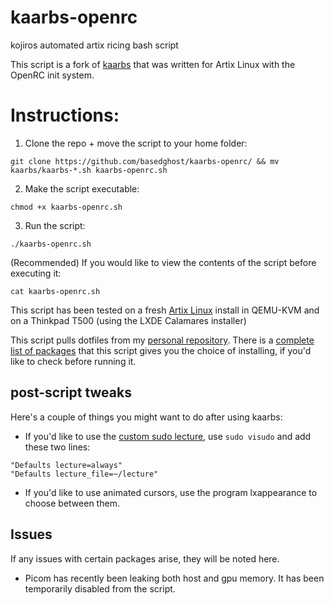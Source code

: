 # kaarbs-openrc
kojiros automated artix ricing bash script

This script is a fork of [kaarbs](https://github.com/basedghost/kaarbs) that was written for Artix Linux with the OpenRC init system.

# Instructions:
1. Clone the repo + move the script to your home folder:
```
git clone https://github.com/basedghost/kaarbs-openrc/ && mv kaarbs/kaarbs-*.sh kaarbs-openrc.sh
```
2. Make the script executable:
```
chmod +x kaarbs-openrc.sh
```
3. Run the script:
```
./kaarbs-openrc.sh
```
(Recommended) If you would like to view the contents of the script before executing it:
```
cat kaarbs-openrc.sh
```

This script has been tested on a fresh [Artix Linux](https://artixlinux.org/download.php) install in QEMU-KVM and on a Thinkpad T500 (using the LXDE Calamares installer)

This script pulls dotfiles from my [personal repository](https://github.com/basedghost/dotfiles/).
There is a [complete list of packages](PACKAGES.md) that this script gives you the choice of installing, if you'd like to check before running it.

## post-script tweaks

Here's a couple of things you might want to do after using kaarbs:
- If you'd like to use the [custom sudo lecture](https://github.com/basedghost/dotfiles/blob/main/lecture), use ```sudo visudo``` and add these two lines: 
```
"Defaults lecture=always"
"Defaults lecture_file=~/lecture"
```
- If you'd like to use animated cursors, use the program lxappearance to choose between them.

## Issues
If any issues with certain packages arise, they will be noted here.
- Picom has recently been leaking both host and gpu memory. It has been temporarily disabled from the script.
